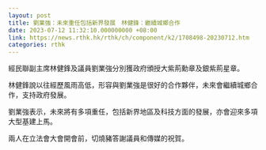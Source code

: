```yaml
---
layout: post
title: 劉業強：未來重任包括新界發展　林健鋒：繼續城鄉合作
date: 2023-07-12 11:32:10.000000000 +08:00
link: https://news.rthk.hk/rthk/ch/component/k2/1708498-20230712.htm
categories: rthk
---
```


經民聯副主席林健鋒及議員劉業強分別獲政府頒授大紫荊勳章及銀紫荊星章。

林健鋒說以往經歷風雨高低，形容與劉業強是很好的合作夥伴，未來會繼續城鄉合作，支持政府發展。

劉業強表示，未來將有多項重任，包括新界地區及科技方面的發展，亦會迎來多項大型基建上馬。

兩人在立法會大會開會前，切燒豬答謝議員和傳媒的祝賀。
